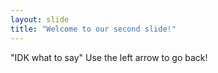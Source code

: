 ```yaml
---
layout: slide
title: "Welcome to our second slide!"
---
```

"IDK what to say"
Use the left arrow to go back!
